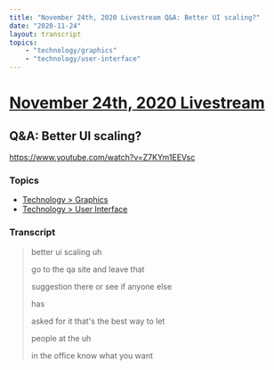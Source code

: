 ```yaml
---
title: "November 24th, 2020 Livestream Q&A: Better UI scaling?"
date: "2020-11-24"
layout: transcript
topics:
    - "technology/graphics"
    - "technology/user-interface"
---
```

# [November 24th, 2020 Livestream](../2020-11-24.md)
## Q&A: Better UI scaling?
https://www.youtube.com/watch?v=Z7KYm1EEVsc

### Topics
* [Technology > Graphics](../topics/technology/graphics.md)
* [Technology > User Interface](../topics/technology/user-interface.md)

### Transcript

> better ui scaling uh
> 
> go to the qa site and leave that
> 
> suggestion there or see if anyone else
> 
> has
> 
> asked for it that's the best way to let
> 
> people at the uh
> 
> in the office know what you want
> 
